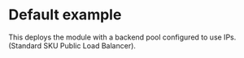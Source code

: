 # Default example

This deploys the module with a backend pool configured to use IPs. (Standard SKU Public Load Balancer).
